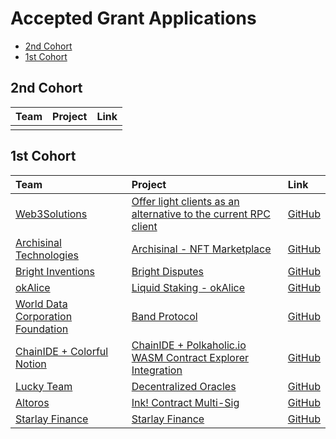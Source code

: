 # Accepted Grant Applications

- [2nd Cohort](#2nd-cohort)
- [1st Cohort](#1st-cohort)


## 2nd Cohort

| Team                                          | Project                                                 | Link                                |
| :---------------------------------------------| :-------------------------------------------------------| :-----------------------------------|
| []()                                          | []()                                                    | []()                          |


## 1st Cohort

| Team                                          | Project                                                 | Link                                |
| :---------------------------------------------| :-------------------------------------------------------| :-----------------------------------|
| [Web3Solutions](https://github.com/nicolad)          | [Offer light clients as an alternative to the current RPC client](useink_light_clients.md)      | [GitHub](https://github.com/use-ink/useink/issues/40)            |
| [Archisinal Technologies](https://archisinal.io)     | [Archisinal - NFT Marketplace](Archisinal.md)                                                   | [GitHub](https://github.com/Archisinal)                          |
| [Bright Inventions](https://brightinventions.pl/)    | [Bright Disputes](Bright_Disputes.md)                                                    | [GitHub](https://github.com/bright)                          |
| [okAlice](http://www.okalice.dev/)          | [Liquid Staking - okAlice](OkAlice-Liquid-Staking.md)                                                    | [GitHub](https://github.com/ok-Alice)                          |
| [World Data Corporation Foundation](https://www.bandprotocol.com/)   | [Band Protocol](band-grants.md)                                           | [GitHub](https://github.com/bandprotocol/)                          |
| [ChainIDE + Colorful Notion](https://polkaholic.io/) | [ChainIDE + Polkaholic.io WASM Contract Explorer Integration](chainide-polkaholic-integrated-wasm-contract-explorer-integration.md)   | [GitHub](https://github.com/colorfulnotion)   |
| [Lucky Team](https://github.com/GuiGou12358)                                          | [Decentralized Oracles](decentralized_oracles.md)                   | [GitHub](https://github.com/GuiGou12358)                          |
| [Altoros](https://protofire.io)                                          | [Ink! Contract Multi-Sig](ink_contract_multi-sig.md)                      | [GitHub](https://github.com/protofire/)                          |
| [Starlay Finance](https://starlay.finance/)                       | [Starlay Finance](starlay_finance.md)                                                    | [GitHub](https://github.com/starlay-finance/)                          |
